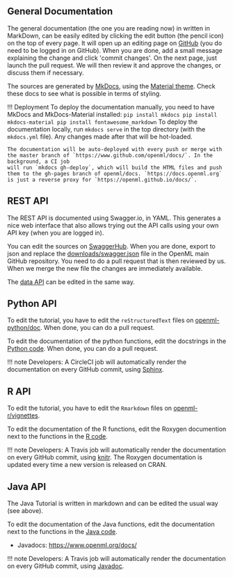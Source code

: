 ## General Documentation
The general documentation (the one you are reading now) in written in MarkDown, can be easily edited by clicking the edit button
(the pencil icon) on the top of every page. It will open up an editing page on [GitHub](https://github.com/) (you do need to be logged in on GitHub). When you are done, add a small message explaining the change and click 'commit changes'. On the next page, just launch the pull request. We will then review it and approve the changes, or discuss them if necessary.

The sources are generated by [MkDocs](http://www.mkdocs.org/), using the [Material theme](https://squidfunk.github.io/mkdocs-material/).
Check these docs to see what is possible in terms of styling.

!!! Deployment
    To deploy the documentation manually, you need to have MkDocs and MkDocs-Material installed:
    ```
    pip install mkdocs
    pip install mkdocs-material
    pip install fontawesome_markdown
    ```
    To deploy the documentation locally, run `mkdocs serve` in the top directory (with the `mkdocs.yml` file). Any changes made after that will be hot-loaded.

    The documentation will be auto-deployed with every push or merge with the master branch of `https://www.github.com/openml/docs/`. In the background, a CI job
    will run `mkdocs gh-deploy`, which will build the HTML files and push them to the gh-pages branch of openml/docs. `https://docs.openml.org` is just a reverse proxy for `https://openml.github.io/docs/`.


## REST API
The REST API is documented using Swagger.io, in YAML. This generates a nice web interface that also allows trying out the API calls using your own API key (when you are logged in).

You can edit the sources on [SwaggerHub](https://app.swaggerhub.com/apis/openml/openml/1.0.0). When you are done, export to json and replace the [downloads/swagger.json](https://github.com/openml/OpenML/blob/master/downloads/swagger.json) file in the OpenML main GitHub repository. You need to do a pull request that is then reviewed by us. When we merge the new file the changes are immediately available.

The [data API](https://app.swaggerhub.com/apis/openml/openml_file/1.0.0) can be edited in the same way.

## Python API
To edit the tutorial, you have to edit the `reStructuredText` files on [openml-python/doc](https://github.com/openml/openml-python/tree/master/doc). When done, you can do a pull request.

To edit the documentation of the python functions, edit the docstrings in the [Python code](https://github.com/openml/openml-python/openml). When done, you can do a pull request.

!!! note
    Developers: A CircleCI job will automatically render the documentation on every GitHub commit, using [Sphinx](http://www.sphinx-doc.org/en/stable/).

## R API
To edit the tutorial, you have to edit the `Rmarkdown` files on [openml-r/vignettes](https://github.com/openml/openml-r/tree/master/vignettes).

To edit the documentation of the R functions, edit the Roxygen documention next to the functions in the [R code](https://github.com/openml/openml-r/R).

!!! note
    Developers: A Travis job will automatically render the documentation on every GitHub commit, using [knitr](https://yihui.name/knitr/). The Roxygen documentation is updated every time a new version is released on CRAN.

## Java API
The Java Tutorial is written in markdown and can be edited the usual way (see above).

To edit the documentation of the Java functions, edit the documentation next to the functions in the [Java code](https://github.com/openml/java/apiconnector).

- Javadocs: https://www.openml.org/docs/

!!! note
    Developers: A Travis job will automatically render the documentation on every GitHub commit, using [Javadoc](http://www.oracle.com/technetwork/java/javase/tech/index-137868.html).
